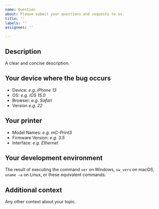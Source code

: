 ```yaml
---
name: Question
about: Please submit your questions and requests to us.
title: ''
labels: ''
assignees: ''

---
```


## Description
A clear and concise description.

## Your device where the bug occurs 
 - Device: 
    *e.g. iPhone 13*
 - OS:
    *e.g. iOS 15.0*
 - Browser: 
    *e.g. Safari*
 - Version
    *e.g. 22*

## Your printer
- Model Names:
    *e.g. mC-Print3*
- Firmware Version:
    *e.g. 3.5*
- Interface:
    *e.g. Ethernet*

## Your development environment
The result of executing the command `ver` on Windows, `sw_vers` on macOS, `uname –a` on Linux, or these equivalent commands.

## Additional context
Any other context about your topic.
